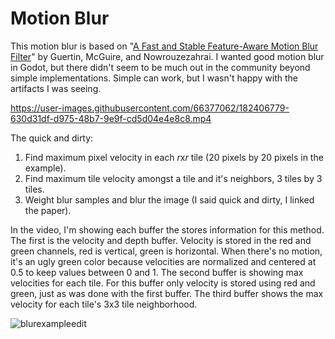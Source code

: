 # Motion Blur

This motion blur is based on "[A Fast and Stable Feature-Aware Motion Blur Filter](https://casual-effects.com/research/Guertin2014MotionBlur/index.html)" by Guertin, McGuire, and Nowrouzezahrai. I wanted good motion blur in Godot, but there didn't seem to be much out in the community beyond simple implementations. Simple can work, but I wasn't happy with the artifacts I was seeing.

https://user-images.githubusercontent.com/66377062/182406779-630d31df-d975-48b7-9e9f-cd5d04e4e8c8.mp4

The quick and dirty: 
1. Find maximum pixel velocity in each *r*x*r* tile (20 pixels by 20 pixels in the example). 
2. Find maximum tile velocity amongst a tile and it's neighbors, 3 tiles by 3 tiles.
3. Weight blur samples and blur the image (I said quick and dirty, I linked the paper).

In the video, I'm showing each buffer the stores information for this method. The first is the velocity and depth buffer. Velocity is stored in the red and green channels, red is vertical, green is horizontal. When there's no motion, it's an ugly green color because velocities are normalized and centered at 0.5 to keep values between 0 and 1. The second buffer is showing max velocities for each tile. For this buffer only velocity is stored using red and green, just as was done with the first buffer. The third buffer shows the max velocity for each tile's 3x3 tile neighborhood.

![blurexampleedit](https://user-images.githubusercontent.com/66377062/182424465-1122dff5-45dd-4d37-af4f-274d302c5193.jpg)


